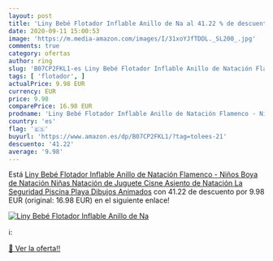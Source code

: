 ```yaml
---
layout: post
title: 'Liny Bebé Flotador Inflable Anillo de Na al 41.22 % de descuento'
date: 2020-09-11 15:00:53
image: 'https://m.media-amazon.com/images/I/31xoYJfTDDL._SL200_.jpg'
comments: true
category: ofertas
author: ring
slug: 'B07CP2FKL1-es Liny Bebé Flotador Inflable Anillo de Natación Flamenco -...'
tags: [ 'flotador', ]
actualPrice: 9.98 EUR
currency: EUR
price: 9.98
comparePrice: 16.98 EUR
prodname: 'Liny Bebé Flotador Inflable Anillo de Natación Flamenco - Niños Boya de Natación Niñas Natación de Juguete Cisne Asiento de Natación La Seguridad Piscina Playa Dibujos Animados'
country: 'es'
flag: '🇪🇸'
buyurl: 'https://www.amazon.es/dp/B07CP2FKL1/?tag=tolees-21'
descuento: '41.22'
average: '9.98'
---
```


Está [Liny Bebé Flotador Inflable Anillo de Natación Flamenco - Niños Boya de Natación Niñas Natación de Juguete Cisne Asiento de Natación La Seguridad Piscina Playa Dibujos Animados](https://www.amazon.es/dp/B07CP2FKL1/?tag=tolees-21) con 41.22 de descuento por 9.98 EUR (original: 16.98 EUR) en el siguiente enlace!

[![Liny Bebé Flotador Inflable Anillo de Na](https://m.media-amazon.com/images/I/31xoYJfTDDL._SL200_.jpg)](https://www.amazon.es/dp/B07CP2FKL1/?tag=tolees-21)

ℹ️:


[🛒 Ver la oferta!!](https://www.amazon.es/dp/B07CP2FKL1/?tag=tolees-21)

